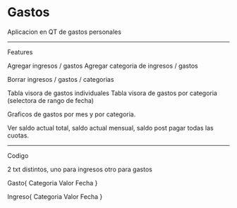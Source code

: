 # Gastos
Aplicacion en QT de gastos personales


___________________________________________________________________
Features

Agregar ingresos / gastos
Agregar categoria de ingresos / gastos

Borrar ingresos / gastos / categorias

Tabla visora de gastos individuales
Tabla visora de gastos por categoria
(selectora de rango de fecha)

Graficos de gastos por mes y por categoria.

Ver saldo actual total, saldo actual mensual, saldo post pagar todas las cuotas.
___________________________________________________________________
Codigo

2 txt distintos, uno para ingresos otro para gastos

Gasto{
	Categoria
	Valor
	Fecha
}

Ingreso{
	Categoria
	Valor
	Fecha
}